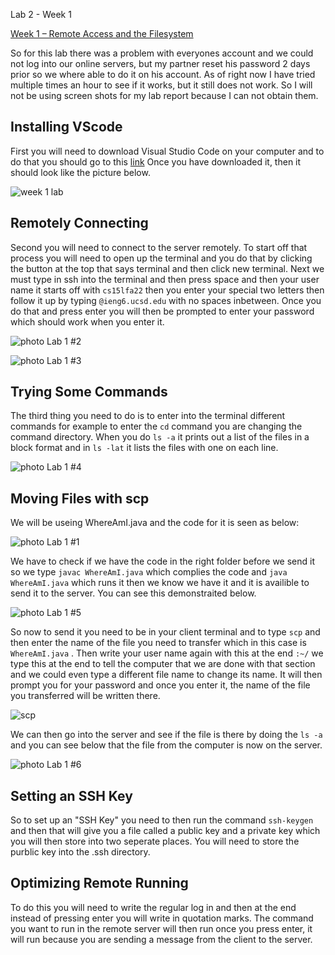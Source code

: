 Lab 2 - Week 1

[Week 1 – Remote Access and the Filesystem](https://ucsd-cse15l-f22.github.io/week/week1/)

So for this lab there was a problem with everyones account and we could not log into our online servers, but my partner reset his password 2 days prior so we where able to do it on his account. As of right now I have tried multiple times an hour to see if it works, but it still does not work. So I will not be using screen shots for my lab report because I can not obtain them.

## Installing VScode
First you will need to download Visual Studio Code on your computer and to do that you should go to this [link](https://code.visualstudio.com/)
Once you have downloaded it, then it should look like the picture below.

![week 1 lab](https://user-images.githubusercontent.com/66755589/193378429-4e348244-e4c5-4c7b-9ab1-0e45f0ea01f7.png)

## Remotely Connecting
Second you will need to connect to the server remotely. To start off that process you will need to open up the terminal and you do that by clicking the button at the top that says terminal and then click new terminal. Next we must type in ssh into the terminal and then press space and then your user name it starts off with `cs15lfa22` then you enter your special two letters then follow it up by typing `@ieng6.ucsd.edu` with no spaces inbetween. Once you do that and press enter you will then be prompted to enter your password which should work when you enter it.

![photo Lab 1 #2](https://user-images.githubusercontent.com/66755589/195947507-d12b8d1d-0f87-4ea8-afa2-5088ca3be87a.png)

![photo Lab 1 #3](https://user-images.githubusercontent.com/66755589/195947627-3b85be8e-f1a1-4812-b076-cfcd6f4ded8f.png)

## Trying Some Commands
The third thing you need to do is to enter into the terminal different commands for example to enter the `cd` command you are changing the command directory. When you do `ls -a` it prints out a list of the files in a block format and in `ls -lat` it lists the files with one on each line.

![photo Lab 1 #4](https://user-images.githubusercontent.com/66755589/195947998-fbe1a69c-67d0-418a-af73-cab3ffc22778.png)

## Moving Files with scp
We will be useing WhereAmI.java and the code for it is seen as below:

![photo Lab 1 #1](https://user-images.githubusercontent.com/66755589/195941854-7c9194c8-c549-482a-a35f-b92de0136435.png)

We have to check if we have the code in the right folder before we send it so we type `javac WhereAmI.java` which complies the code and `java WhereAmI.java` which runs it then we know we have it and it is availible to send it to the server. You can see this demonstraited below.

![photo Lab 1 #5](https://user-images.githubusercontent.com/66755589/195962596-6cf73b4c-8947-4da0-8b10-2539510715ad.png)

So now to send it you need to be in your client terminal and to type `scp` and then enter the name of the file you need to transfer which in this case is `WhereAmI.java` . Then write your user name again with this at the end `:~/` we type this at the end to tell the computer that we are done with that section and we could even type a different file name to change its name. It will then prompt you for your password and once you enter it, the name of the file you transferred will be written there.

![scp](https://user-images.githubusercontent.com/66755589/195962697-e4a9ed20-221d-43cf-8bd0-eecc96aeddc5.png)

We can then go into the server and see if the file is there by doing the `ls -a` and you can see below that the file from the computer is now on the server.

![photo Lab 1 #6](https://user-images.githubusercontent.com/66755589/195962755-83e41d80-b9f7-4131-b335-2f7b20c7b65d.png)

## Setting an SSH Key
So to set up an "SSH Key" you need to then run the command `ssh-keygen` and then that will give you a file called a public key and a private key which you will then store into two seperate places. You will need to store the purblic key into the .ssh directory.

## Optimizing Remote Running
To do this you will need to write the regular log in and then at the end instead of pressing enter you will write in quotation marks. The command you want to run in the remote server will then run once you press enter, it will run because you are sending a message from the client to the server.
